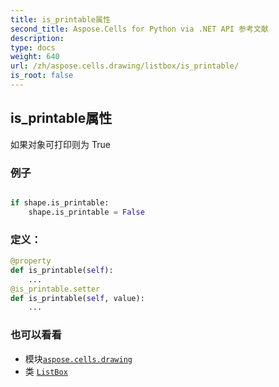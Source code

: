 ```yaml
---
title: is_printable属性
second_title: Aspose.Cells for Python via .NET API 参考文献
description:
type: docs
weight: 640
url: /zh/aspose.cells.drawing/listbox/is_printable/
is_root: false
---
```

## is_printable属性

如果对象可打印则为 True

### 例子

```python

if shape.is_printable:
    shape.is_printable = False

```
### 定义：
```python
@property
def is_printable(self):
    ...
@is_printable.setter
def is_printable(self, value):
    ...
```

### 也可以看看
* 模块[`aspose.cells.drawing`](../../)
* 类 [`ListBox`](/cells/python-net/zh/aspose.cells.drawing/listbox)
